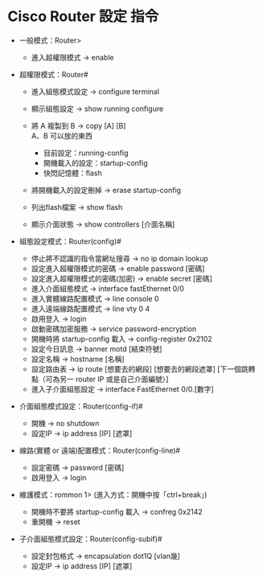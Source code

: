 # Cisco Router 設定 指令

* 一般模式：Router>
  * 進入超權限模式 → enable

* 超權限模式：Router#
  * 進入組態模式設定 → configure terminal
  * 顯示組態設定 → show running configure
  * 將 A 複製到 B → copy [A] [B]  
    A、B 可以放的東西
    * 目前設定：running-config
    * 開機載入的設定：startup-config
    * 快閃記憶體：flash

  * 將開機載入的設定刪掉 → erase startup-config
  * 列出flash檔案 → show flash
  * 顯示介面狀態 → show controllers [介面名稱]

* 組態設定模式：Router(config)#
  * 停止將不認識的指令當網址搜尋 → no ip domain lookup
  * 設定進入超權限模式的密碼 → enable password [密碼]
  * 設定進入超權限模式的密碼(加密) → enable secret [密碼]
  * 進入介面組態模式 → interface fastEthernet 0/0
  * 進入實體線路配置模式 → line console 0
  * 進入遠端線路配置模式 → line vty 0 4
  * 啟用登入 → login
  * 啟動密碼加密服務 → service password-encryption
  * 開機時將 startup-config 載入 → config-register 0x2102
  * 設定今日訊息 → banner motd [結束符號]
  * 設定名稱 → hostname [名稱]
  * 設定路由表 → ip route [想要去的網段] [想要去的網段遮罩] [下一個跳轉點（可為另一 router IP 或是自己介面編號）]
  * 進入子介面組態設定 → interface FastEthernet 0/0.[數字]

* 介面組態模式設定：Router(config-if)#
  * 開機 → no shutdown
  * 設定IP → ip address [IP] [遮罩]

* 線路(實體 or 遠端)配置模式：Router(config-line)#
  * 設定密碼 → password [密碼]
  * 啟用登入 → login

* 維護模式：rommon 1> (進入方式：開機中按「ctrl+break」)
  * 開機時不要將 startup-config 載入 → confreg 0x2142
  * 重開機 → reset

* 子介面組態模式設定：Router(config-subif)#
  * 設定封包格式 → encapsulation dot1Q [vlan幾]
  * 設定IP → ip address [IP] [遮罩]

